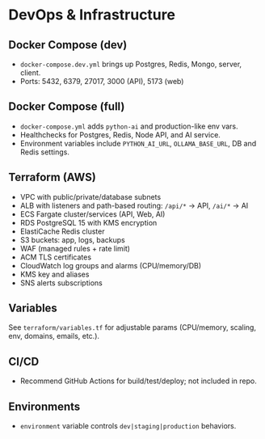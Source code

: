 # DevOps & Infrastructure

## Docker Compose (dev)
- `docker-compose.dev.yml` brings up Postgres, Redis, Mongo, server, client.
- Ports: 5432, 6379, 27017, 3000 (API), 5173 (web)

## Docker Compose (full)
- `docker-compose.yml` adds `python-ai` and production-like env vars.
- Healthchecks for Postgres, Redis, Node API, and AI service.
- Environment variables include `PYTHON_AI_URL`, `OLLAMA_BASE_URL`, DB and Redis settings.

## Terraform (AWS)
- VPC with public/private/database subnets
- ALB with listeners and path-based routing: `/api/*` -> API, `/ai/*` -> AI
- ECS Fargate cluster/services (API, Web, AI)
- RDS PostgreSQL 15 with KMS encryption
- ElastiCache Redis cluster
- S3 buckets: app, logs, backups
- WAF (managed rules + rate limit)
- ACM TLS certificates
- CloudWatch log groups and alarms (CPU/memory/DB)
- KMS key and aliases
- SNS alerts subscriptions

## Variables
See `terraform/variables.tf` for adjustable params (CPU/memory, scaling, env, domains, emails, etc.).

## CI/CD
- Recommend GitHub Actions for build/test/deploy; not included in repo.

## Environments
- `environment` variable controls `dev|staging|production` behaviors.
